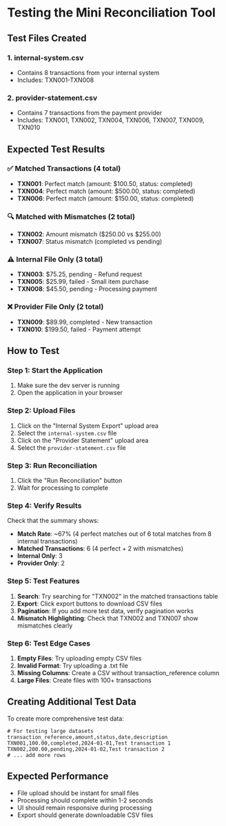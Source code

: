# Testing the Mini Reconciliation Tool

## Test Files Created

### 1. internal-system.csv
- Contains 8 transactions from your internal system
- Includes: TXN001-TXN008

### 2. provider-statement.csv  
- Contains 7 transactions from the payment provider
- Includes: TXN001, TXN002, TXN004, TXN006, TXN007, TXN009, TXN010

## Expected Test Results

### ✅ Matched Transactions (4 total)
- **TXN001**: Perfect match (amount: $100.50, status: completed)
- **TXN004**: Perfect match (amount: $500.00, status: completed)  
- **TXN006**: Perfect match (amount: $150.00, status: completed)

### 🔍 Matched with Mismatches (2 total)
- **TXN002**: Amount mismatch ($250.00 vs $255.00)
- **TXN007**: Status mismatch (completed vs pending)

### ⚠️ Internal File Only (3 total)
- **TXN003**: $75.25, pending - Refund request
- **TXN005**: $25.99, failed - Small item purchase  
- **TXN008**: $45.50, pending - Processing payment

### ❌ Provider File Only (2 total)
- **TXN009**: $89.99, completed - New transaction
- **TXN010**: $199.50, failed - Payment attempt

## How to Test

### Step 1: Start the Application
1. Make sure the dev server is running
2. Open the application in your browser

### Step 2: Upload Files
1. Click on the "Internal System Export" upload area
2. Select the `internal-system.csv` file
3. Click on the "Provider Statement" upload area  
4. Select the `provider-statement.csv` file

### Step 3: Run Reconciliation
1. Click the "Run Reconciliation" button
2. Wait for processing to complete

### Step 4: Verify Results
Check that the summary shows:
- **Match Rate**: ~67% (4 perfect matches out of 6 total matches from 8 internal transactions)
- **Matched Transactions**: 6 (4 perfect + 2 with mismatches)
- **Internal Only**: 3
- **Provider Only**: 2

### Step 5: Test Features
1. **Search**: Try searching for "TXN002" in the matched transactions table
2. **Export**: Click export buttons to download CSV files
3. **Pagination**: If you add more test data, verify pagination works
4. **Mismatch Highlighting**: Check that TXN002 and TXN007 show mismatches clearly

### Step 6: Test Edge Cases
1. **Empty Files**: Try uploading empty CSV files
2. **Invalid Format**: Try uploading a .txt file
3. **Missing Columns**: Create a CSV without transaction_reference column
4. **Large Files**: Create files with 100+ transactions

## Creating Additional Test Data

To create more comprehensive test data:

```csv
# For testing large datasets
transaction_reference,amount,status,date,description
TXN001,100.00,completed,2024-01-01,Test transaction 1
TXN002,200.00,pending,2024-01-02,Test transaction 2
# ... add more rows
```

## Expected Performance
- File upload should be instant for small files
- Processing should complete within 1-2 seconds
- UI should remain responsive during processing
- Export should generate downloadable CSV files
